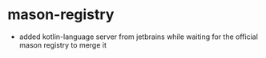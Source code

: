 # mason-registry

- added kotlin-language server from jetbrains while waiting for the official mason registry to merge it
